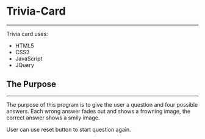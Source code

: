 # Trivia-Card
---
Trivia card uses:

- HTML5 
- CSS3 
- JavaScript 
- JQuery

## The Purpose
---
The purpose of this program is to give the user a question and four possible answers. Each wrong answer fades out and shows a frowning image, the correct answer shows a smily image.

User can use reset button to start question again.
